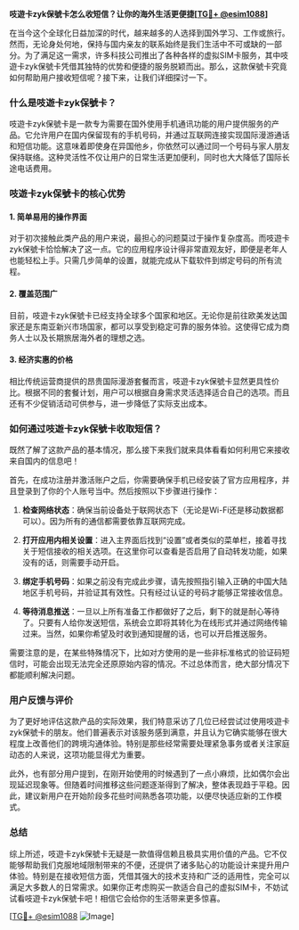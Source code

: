 **吱遊卡zyk保號卡怎么收短信？让你的海外生活更便捷[[TG💪+ @esim1088](https://t.me/s/esim1088)]**

在当今这个全球化日益加深的时代，越来越多的人选择到国外学习、工作或旅行。然而，无论身处何地，保持与国内亲友的联系始终是我们生活中不可或缺的一部分。为了满足这一需求，许多科技公司推出了各种各样的虚拟SIM卡服务，其中吱遊卡zyk保號卡凭借其独特的优势和便捷的服务脱颖而出。那么，这款保號卡究竟如何帮助用户接收短信呢？接下来，让我们详细探讨一下。

### 什么是吱遊卡zyk保號卡？

吱遊卡zyk保號卡是一款专为需要在国外使用手机通讯功能的用户提供服务的产品。它允许用户在国内保留现有的手机号码，并通过互联网连接实现国际漫游通话和短信功能。这意味着即使身在异国他乡，你依然可以通过同一个号码与家人朋友保持联络。这种灵活性不仅让用户的日常生活更加便利，同时也大大降低了国际长途电话费用。

### 吱遊卡zyk保號卡的核心优势

#### 1. 简单易用的操作界面
对于初次接触此类产品的用户来说，最担心的问题莫过于操作复杂度高。而吱遊卡zyk保號卡恰恰解决了这一点。它的应用程序设计得非常直观友好，即便是老年人也能轻松上手。只需几步简单的设置，就能完成从下载软件到绑定号码的所有流程。

#### 2. 覆盖范围广
目前，吱遊卡zyk保號卡已经支持全球多个国家和地区。无论你是前往欧美发达国家还是东南亚新兴市场国家，都可以享受到稳定可靠的服务体验。这使得它成为商务人士以及长期旅居海外者的理想之选。

#### 3. 经济实惠的价格
相比传统运营商提供的昂贵国际漫游套餐而言，吱遊卡zyk保號卡显然更具性价比。根据不同的套餐计划，用户可以根据自身需求灵活选择适合自己的选项。而且还有不少促销活动可供参与，进一步降低了实际支出成本。

### 如何通过吱遊卡zyk保號卡收取短信？

既然了解了这款产品的基本情况，那么接下来我们就来具体看看如何利用它来接收来自国内的信息吧！

首先，在成功注册并激活账户之后，你需要确保手机已经安装了官方应用程序，并且登录到了你的个人账号当中。然后按照以下步骤进行操作：

1. **检查网络状态**：确保当前设备处于联网状态下（无论是Wi-Fi还是移动数据都可以）。因为所有的通信都需要依靠互联网完成。
   
2. **打开应用内相关设置**：进入主界面后找到“设置”或者类似的菜单栏，接着寻找关于短信接收的相关选项。在这里你可以查看是否启用了自动转发功能，如果没有的话，则需要手动开启。

3. **绑定手机号码**：如果之前没有完成此步骤，请先按照指引输入正确的中国大陆地区手机号码，并验证其有效性。只有经过认证的号码才能够正常接收信息。

4. **等待消息推送**：一旦以上所有准备工作都做好了之后，剩下的就是耐心等待了。只要有人给你发送短信，系统会立即将其转化为在线形式并通过网络传输过来。当然，如果你希望及时收到通知提醒的话，也可以开启推送服务。

需要注意的是，在某些特殊情况下，比如对方使用的是一些非标准格式的验证码短信时，可能会出现无法完全还原原始内容的情况。不过总体而言，绝大部分情况下都能顺利解决问题。

### 用户反馈与评价

为了更好地评估这款产品的实际效果，我们特意采访了几位已经尝试过使用吱遊卡zyk保號卡的朋友。他们普遍表示对该服务感到满意，并且认为它确实能够在很大程度上改善他们的跨境沟通体验。特别是那些经常需要处理紧急事务或者关注家庭动态的人来说，这项功能显得尤为重要。

此外，也有部分用户提到，在刚开始使用的时候遇到了一点小麻烦，比如偶尔会出现延迟现象等。但随着时间推移这些问题逐渐得到了解决，整体表现趋于平稳。因此，建议新用户在开始阶段多花些时间熟悉各项功能，以便尽快适应新的工作模式。

### 总结

综上所述，吱遊卡zyk保號卡无疑是一款值得信赖且极具实用价值的产品。它不仅能够帮助我们克服地域限制带来的不便，还提供了诸多贴心的功能设计来提升用户体验。特别是在接收短信方面，凭借其强大的技术支持和广泛的适用性，完全可以满足大多数人的日常需求。如果你正考虑购买一款适合自己的虚拟SIM卡，不妨试试看吱遊卡zyk保號卡吧！相信它会给你的生活带来更多惊喜。

[[TG💪+ @esim1088](https://t.me/s/esim1088) ![Image](https://i.postimg.cc/4NQfJmqS/Snipaste-2025-05-13-00-14-12.png)]